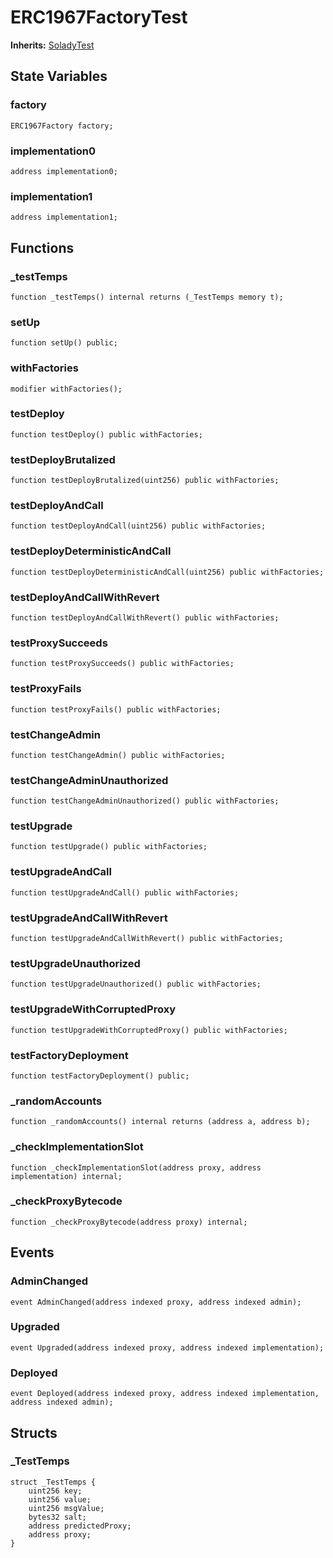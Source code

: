 # ERC1967FactoryTest
**Inherits:**
[SoladyTest](/lib/solady/test/utils/SoladyTest.sol/contract.SoladyTest.md)


## State Variables
### factory

```solidity
ERC1967Factory factory;
```


### implementation0

```solidity
address implementation0;
```


### implementation1

```solidity
address implementation1;
```


## Functions
### _testTemps


```solidity
function _testTemps() internal returns (_TestTemps memory t);
```

### setUp


```solidity
function setUp() public;
```

### withFactories


```solidity
modifier withFactories();
```

### testDeploy


```solidity
function testDeploy() public withFactories;
```

### testDeployBrutalized


```solidity
function testDeployBrutalized(uint256) public withFactories;
```

### testDeployAndCall


```solidity
function testDeployAndCall(uint256) public withFactories;
```

### testDeployDeterministicAndCall


```solidity
function testDeployDeterministicAndCall(uint256) public withFactories;
```

### testDeployAndCallWithRevert


```solidity
function testDeployAndCallWithRevert() public withFactories;
```

### testProxySucceeds


```solidity
function testProxySucceeds() public withFactories;
```

### testProxyFails


```solidity
function testProxyFails() public withFactories;
```

### testChangeAdmin


```solidity
function testChangeAdmin() public withFactories;
```

### testChangeAdminUnauthorized


```solidity
function testChangeAdminUnauthorized() public withFactories;
```

### testUpgrade


```solidity
function testUpgrade() public withFactories;
```

### testUpgradeAndCall


```solidity
function testUpgradeAndCall() public withFactories;
```

### testUpgradeAndCallWithRevert


```solidity
function testUpgradeAndCallWithRevert() public withFactories;
```

### testUpgradeUnauthorized


```solidity
function testUpgradeUnauthorized() public withFactories;
```

### testUpgradeWithCorruptedProxy


```solidity
function testUpgradeWithCorruptedProxy() public withFactories;
```

### testFactoryDeployment


```solidity
function testFactoryDeployment() public;
```

### _randomAccounts


```solidity
function _randomAccounts() internal returns (address a, address b);
```

### _checkImplementationSlot


```solidity
function _checkImplementationSlot(address proxy, address implementation) internal;
```

### _checkProxyBytecode


```solidity
function _checkProxyBytecode(address proxy) internal;
```

## Events
### AdminChanged

```solidity
event AdminChanged(address indexed proxy, address indexed admin);
```

### Upgraded

```solidity
event Upgraded(address indexed proxy, address indexed implementation);
```

### Deployed

```solidity
event Deployed(address indexed proxy, address indexed implementation, address indexed admin);
```

## Structs
### _TestTemps

```solidity
struct _TestTemps {
    uint256 key;
    uint256 value;
    uint256 msgValue;
    bytes32 salt;
    address predictedProxy;
    address proxy;
}
```

